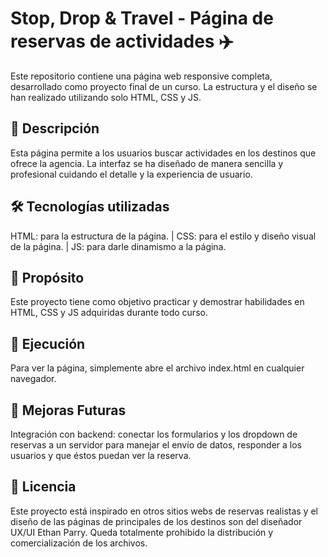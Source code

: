 # Stop, Drop & Travel - Página de reservas de actividades ✈️
Este repositorio contiene una página web responsive completa, desarrollado como proyecto final de un curso. La estructura y el diseño se han realizado utilizando solo HTML, CSS y JS.

## 📌 Descripción
Esta página permite a los usuarios buscar actividades en los destinos que ofrece la agencia. La interfaz se ha diseñado de manera sencilla y profesional cuidando el detalle y la experiencia de usuario.

## 🛠️ Tecnologías utilizadas
HTML: para la estructura de la página. | CSS: para el estilo y diseño visual de la página. | JS: para darle dinamismo a la página.

## 🎯 Propósito
Este proyecto tiene como objetivo practicar y demostrar habilidades en HTML, CSS y JS adquiridas durante todo curso.

## 🚀 Ejecución
Para ver la página, simplemente abre el archivo index.html en cualquier navegador.

## 🔧 Mejoras Futuras
Integración con backend: conectar los formularios y los dropdown de reservas a un servidor para manejar el envío de datos, responder a los usuarios y que éstos puedan ver la reserva.

## 📜 Licencia
Este proyecto está inspirado en otros sitios webs de reservas realistas y el diseño de las páginas de principales de los destinos son del diseñador UX/UI Ethan Parry. Queda totalmente prohibido la distribución y comercialización de los archivos.
